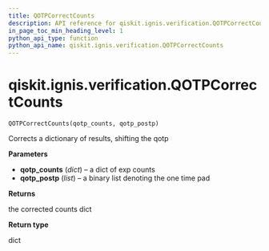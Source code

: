 ```yaml
---
title: QOTPCorrectCounts
description: API reference for qiskit.ignis.verification.QOTPCorrectCounts
in_page_toc_min_heading_level: 1
python_api_type: function
python_api_name: qiskit.ignis.verification.QOTPCorrectCounts
---
```


# qiskit.ignis.verification.QOTPCorrectCounts

<span id="qiskit.ignis.verification.QOTPCorrectCounts" />

`QOTPCorrectCounts(qotp_counts, qotp_postp)`

Corrects a dictionary of results, shifting the qotp

**Parameters**

*   **qotp\_counts** (*dict*) – a dict of exp counts
*   **qotp\_postp** (*list*) – a binary list denoting the one time pad

**Returns**

the corrected counts dict

**Return type**

dict

